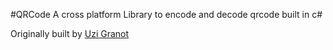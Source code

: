 #QRCode
A cross platform Library to encode and decode qrcode built in c#

Originally built by [Uzi Granot](https://www.codeproject.com/script/Membership/View.aspx?mid=193217)
